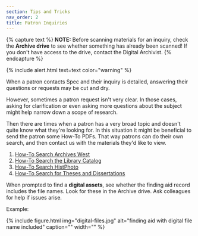 ```yaml
---
section: Tips and Tricks
nav_order: 2
title: Patron Inquiries
---
```

{% capture text %}
**NOTE:** Before scanning materials for an inquiry, check the **Archive drive** to see whether something has already been scanned! If you don't have access to the drive, contact the Digital Archivist.
{% endcapture %}

{% include alert.html text=text color="warning" %}

When a patron contacts Spec and their inquiry is detailed, answering their questions or requests may be cut and dry.

However, sometimes a patron request isn't very clear. In those cases, asking for clarification or even asking more questions about the subject might help narrow down a scope of research.

Then there are times when a patron has a very broad topic and doesn't quite know what they're looking for. In this situation it might be beneficial to send the patron some How-To PDFs. That way patrons can do their own search, and then contact us with the materials they'd like to view.

1. [How-To Search Archives West](https://vandalsuidaho.sharepoint.com/:b:/r/sites/Storage-Library/Documents/spec/Policies%20and%20Procedures/How-To%20for%20Patrons/How-To%20Search%20AW.pdf?csf=1&web=1&e=vp8gp8)
2. [How-To Search the Library Catalog](https://vandalsuidaho.sharepoint.com/:b:/r/sites/Storage-Library/Documents/spec/Policies%20and%20Procedures/How-To%20for%20Patrons/How-To%20Search%20Library%20Catalog.pdf?csf=1&web=1&e=kl20Ys)
3. [How-To Search HistPhoto](https://vandalsuidaho.sharepoint.com/:b:/r/sites/Storage-Library/Documents/spec/Policies%20and%20Procedures/How-To%20for%20Patrons/How-To%20Search%20HistPhoto.pdf?csf=1&web=1&e=4oftST)
4. [How-To Search for Theses and Dissertations](https://vandalsuidaho.sharepoint.com/:b:/r/sites/Storage-Library/Documents/spec/Policies%20and%20Procedures/How-To%20for%20Patrons/How-To%20Search%20For%20Theses.pdf?csf=1&web=1&e=7fozps)

When prompted to find a **digital assets**, see whether the finding aid record includes the file names. Look for these in the Archive drive. Ask colleagues for help if issues arise.

Example:

{% include figure.html img="digital-files.jpg" alt="finding aid with digital file name included" caption="" width="" %}